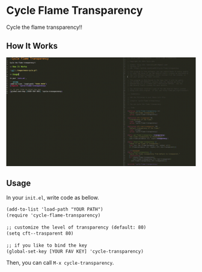 # Cycle Flame Transparency

Cycle the flame transparency!!

## How It Works

![gif](./images/emacs-cycle.gif)

## Usage

In your `init.el`, write code as bellow.

```elisp
(add-to-list 'load-path "YOUR PATH")
(require 'cycle-flame-transparency)

;; customize the level of transparency (default: 80)
(setq cft--trasparent 80)

;; if you like to bind the key
(global-set-key [YOUR FAV KEY] 'cycle-transparency)
```

Then, you can call `M-x cycle-transparency`.
